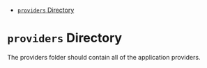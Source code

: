 <!-- START doctoc generated TOC please keep comment here to allow auto update -->
<!-- DON'T EDIT THIS SECTION, INSTEAD RE-RUN doctoc TO UPDATE -->

- [`providers` Directory](#providers-directory)

<!-- END doctoc generated TOC please keep comment here to allow auto update -->

# `providers` Directory

The providers folder should contain all of the application providers.
